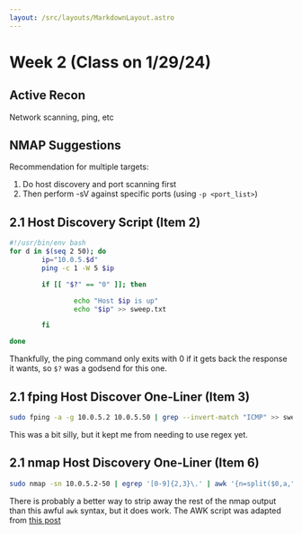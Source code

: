 ```yaml
---
layout: /src/layouts/MarkdownLayout.astro
---
```

# Week 2 (Class on 1/29/24)

## Active Recon
Network scanning, ping, etc

## NMAP Suggestions
Recommendation for multiple targets:
1. Do host discovery and port scanning first
2. Then perform -sV against specific ports (using `-p <port_list>`)

## 2.1 Host Discovery Script (Item 2)
```bash
#!/usr/bin/env bash
for d in $(seq 2 50); do
        ip="10.0.5.$d"
        ping -c 1 -W 5 $ip

        if [[ "$?" == "0" ]]; then

                echo "Host $ip is up"
                echo "$ip" >> sweep.txt

        fi

done
```
Thankfully, the ping command only exits with 0 if it gets back the response it wants, so `$?` was a godsend for this one.

## 2.1 fping Host Discover One-Liner (Item 3)
```bash
sudo fping -a -g 10.0.5.2 10.0.5.50 | grep --invert-match "ICMP" >> sweep2.txt
```
This was a bit silly, but it kept me from needing to use regex yet.

## 2.1 nmap Host Discovery One-Liner (Item 6)
```bash
sudo nmap -sn 10.0.5.2-50 | egrep '[0-9]{2,3}\.' | awk '{n=split($0,a," "); print a[n]}' >> sweep3.txt
```
There is probably a better way to strip away the rest of the nmap output than this awful `awk` syntax, but it does work.
The AWK script was adapted from [this post](https://stackoverflow.com/a/39703302)
